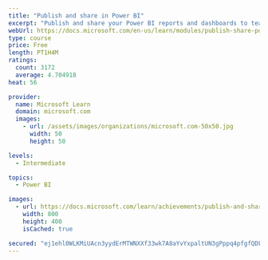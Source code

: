 ```yaml
---
title: "Publish and share in Power BI"
excerpt: "Publish and share your Power BI reports and dashboards to teammates in your organization or to everyone on the web."
webUrl: https://docs.microsoft.com/en-us/learn/modules/publish-share-power-bi/
type: course
price: Free
length: PT1H4M
ratings:
  count: 3172
  average: 4.704918
heat: 56

provider:
  name: Microsoft Learn
  domain: microsoft.com
  images:
    - url: /assets/images/organizations/microsoft.com-50x50.jpg
      width: 50
      height: 50

levels:
  - Intermediate

topics:
  - Power BI

images:
  - url: https://docs.microsoft.com/learn/achievements/publish-and-share-with-power-bi-desktop-social.png
    width: 800
    height: 400
    isCached: true

secured: "ej1ehl0WLKMiUAcn3yydErMTWNXXf33wk7A8aYvYxpaltUN3gPppq4pfgfQDF8AMKaV8eqrJXQdcf4k9dHyi6bnJM8fSRX0sqOrfUYy8FZR4Erna0IIf2md5fSW35fx75yNMfX9JjtJ9AY5DpJh4UIJQMB1dJW6N11WuXSpIY+OyCs9HM0k64dCVkTHdIb3Mf64tmNabeNlIQW9NiX3gVC7BBx44O1Bl6PyiL7IEPDhoTrao7dxej6lm2OjLbU10yOZUjxMTsqDxoC6dKHf4woFZeKY9iUyxtkVQdL/JEiSGkhxl4C2rj+SHQ/z7dvkpSIY6YLUvPudsvJEAS7GFKn+r05eVdOZBWNJT2L5CJrx3hUqOG4vu0F0buFoJe5UD+A1IkTwv8Ubt55RRvYj5QjTdlZyFqFEyFrqQD+4eL80=;3GCaCOQDnBl2J6tsY6ThqA=="
---
```



